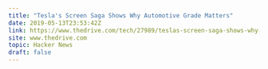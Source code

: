 ```yaml
---
title: "Tesla's Screen Saga Shows Why Automotive Grade Matters"
date: 2019-05-13T23:53:42Z
link: https://www.thedrive.com/tech/27989/teslas-screen-saga-shows-why-automotive-grade-matters?utm_medium=RSS&utm_source=hune
site: www.thedrive.com
topic: Hacker News
draft: false
---
```

